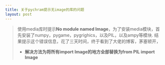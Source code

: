 ```yaml
---
title: 关于pychram提示无image的库的问题
layout: post
---
```

> 使用media库时提示**No module named Image**，为了安装media模块，首先安装了numpy，pygame，pygrighics，以及PIL，以及ampy等模块.
> 结果提示这个错误信息，花了三天时间，终于看到了大佬的博客，茅塞顿开，
> + **解决方法为将所有import Image的地方全部替换为from PIL import Image**